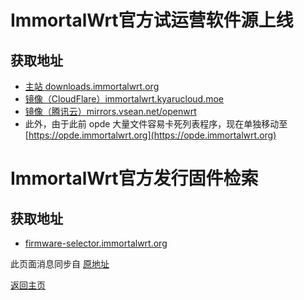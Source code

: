# ImmortalWrt官方试运营软件源上线          

## 获取地址

* [主站 downloads.immortalwrt.org](https://downloads.immortalwrt.org)  
* [镜像（CloudFlare）immortalwrt.kyarucloud.moe](https://immortalwrt.kyarucloud.moe)
* [镜像（腾讯云）mirrors.vsean.net/openwrt](https://mirrors.vsean.net/openwrt)      
* 此外，由于此前 opde 大量文件容易卡死列表程序，现在单独移动至 [https://opde.immortalwrt.org](https://opde.immortalwrt.org)                            

# ImmortalWrt官方发行固件检索       

## 获取地址

* [firmware-selector.immortalwrt.org](https://firmware-selector.immortalwrt.org/)



此页面消息同步自 [原地址](https://t.me/ctcgfw_openwrt_discuss/461245)     

[返回主页](https://boduoyejieyi666.github.io/whonolikeboduoyejieyi/)           

